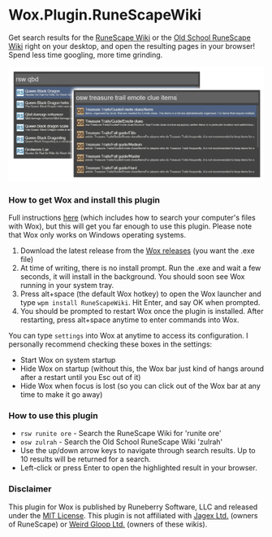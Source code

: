 # Wox.Plugin.RuneScapeWiki

Get search results for the [RuneScape Wiki](https://runescape.wiki) or the [Old School RuneScape Wiki](https://oldschool.runescape.wiki) right on your desktop, and open the resulting pages in your browser! Spend less time googling, more time grinding.

![RuneScapeWiki plugin preview](preview.png)

### How to get Wox and install this plugin

Full instructions [here](https://github.com/Wox-launcher/Wox/wiki/Getting-started.-Installation) (which includes how to search your computer's files with Wox), but this will get you far enough to use this plugin. Please note that Wox only works on Windows operating systems.

1. Download the latest release from the [Wox releases](https://github.com/Wox-launcher/Wox/releases) (you want the .exe file)
2. At time of writing, there is no install prompt. Run the .exe and wait a few seconds, it will install in the background. You should soon see Wox running in your system tray.
3. Press alt+space (the default Wox hotkey) to open the Wox launcher and type `wpm install RuneScapeWiki`. Hit Enter, and say OK when prompted.
4. You should be prompted to restart Wox once the plugin is installed. After restarting, press alt+space anytime to enter commands into Wox.

You can type `settings` into Wox at anytime to access its configuration. I personally recommend checking these boxes in the settings:

* Start Wox on system startup
* Hide Wox on startup (without this, the Wox bar just kind of hangs around after a restart until you Esc out of it)
* Hide Wox when focus is lost (so you can click out of the Wox bar at any time to make it go away)

### How to use this plugin

* `rsw runite ore` - Search the RuneScape Wiki for 'runite ore'
* `osw zulrah` - Search the Old School RuneScape Wiki 'zulrah'
* Use the up/down arrow keys to navigate through search results. Up to 10 results will be returned for a search.
* Left-click or press Enter to open the highlighted result in your browser.

### Disclaimer

This plugin for Wox is published by Runeberry Software, LLC and released under the [MIT License](https://github.com/dolphinspired/Wox.Plugin.RuneScapeWiki/blob/master/LICENSE). This plugin is not affiliated with [Jagex Ltd.](https://www.jagex.com/) (owners of RuneScape) or [Weird Gloop Ltd.](https://weirdgloop.org/) (owners of these wikis).
